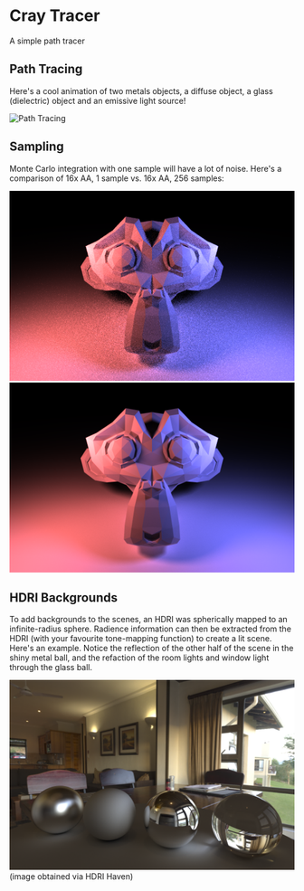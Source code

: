# Cray Tracer
A simple path tracer


## Path Tracing
Here's a cool animation of two metals objects, a diffuse object, a glass (dielectric) object and an emissive light source!

![Path Tracing](example_pictures/path_rotate.gif)


## Sampling
Monte Carlo integration with one sample will have a lot of noise. Here's a comparison of 16x AA, 1 sample vs. 16x AA, 256 samples:

![1 Sample](example_pictures/256samples.bmp)
![256 Samples](example_pictures/4ksamples.bmp)

## HDRI Backgrounds
To add backgrounds to the scenes, an HDRI was spherically mapped to an infinite-radius sphere. Radience information can then be extracted from the HDRI (with your favourite tone-mapping function) to create a lit scene. Here's an example. Notice the reflection of the other half of the scene in the shiny metal ball, and the refaction of the room lights and window light through the glass ball.

![HDRI](example_pictures/hdri.bmp)
(image obtained via HDRI Haven)
